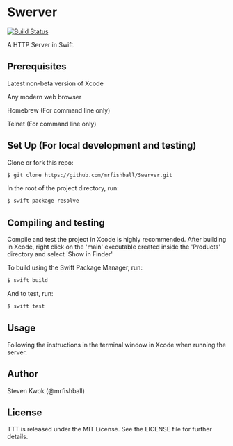 # Swerver

[![Build Status](https://travis-ci.com/mrfishball/Swerver.svg?branch=master)](https://travis-ci.com/mrfishball/Swerver)

A HTTP Server in Swift.

## Prerequisites

Latest non-beta version of Xcode

Any modern web browser

Homebrew (For command line only)

Telnet (For command line only)



## Set Up (For local development and testing)

Clone or fork this repo:

```sh
$ git clone https://github.com/mrfishball/Swerver.git
```

In the root of the project directory, run:

```sh
$ swift package resolve
```
## Compiling and testing

Compile and test the project in Xcode is highly recommended. After building in Xcode, right click on the 'main' executable created inside the 'Products' directory and select 'Show in Finder'

To build using the Swift Package Manager, run:

```sh
$ swift build
```

And to test, run:

```sh
$ swift test
```

## Usage

Following the instructions in the terminal window in Xcode when running the server.

## Author

Steven Kwok (@mrfishball)

## License

TTT is released under the MIT License. See the LICENSE file for further
details.
